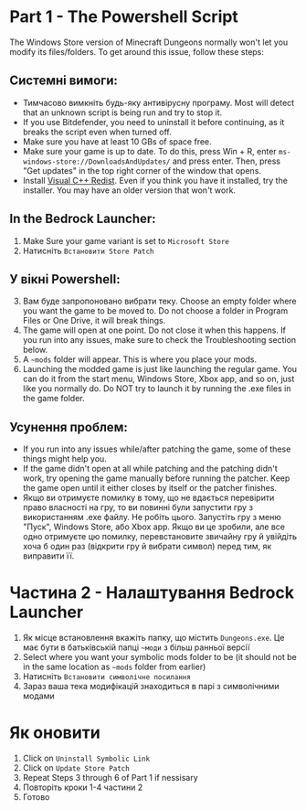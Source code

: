 ﻿# Part 1 - The Powershell Script
The Windows Store version of Minecraft Dungeons normally won't let you modify its files/folders. To get around this issue, follow these steps:

## Системні вимоги:
- Тимчасово вимкніть будь-яку антивірусну програму. Most will detect that an unknown script is being run and try to stop it.
- If you use Bitdefender, you need to uninstall it before continuing, as it breaks the script even when turned off.
- Make sure you have at least 10 GBs of space free.
- Make sure your game is up to date. To do this, press Win + R, enter `ms-windows-store://DownloadsAndUpdates/` and press enter. Then, press "Get updates" in the top right corner of the window that opens.
- Install [Visual C++ Redist](https://aka.ms/vs/16/release/vc_redist.x64.exe). Even if you think you have it installed, try the installer. You may have an older version that won't work.

## In the Bedrock Launcher:
1. Make Sure your game variant is set to `Microsoft Store`
3. Натисніть `Встановити Store Patch`

## У вікні Powershell:

3. Вам буде запропоновано вибрати теку. Choose an empty folder where you want the game to be moved to. Do not choose a folder in Program Files or One Drive, it will break things.
4. The game will open at one point. Do not close it when this happens. If you run into any issues, make sure to check the Troubleshooting section below.
5. A `~mods` folder will appear. This is where you place your mods.
7. Launching the modded game is just like launching the regular game. You can do it from the start menu, Windows Store, Xbox app, and so on, just like you normally do. Do NOT try to launch it by running the .exe files in the game folder.

## Усунення проблем:
- If you run into any issues while/after patching the game, some of these things might help you.
- If the game didn't open at all while patching and the patching didn't work, try opening the game manually before running the patcher. Keep the game open until it either closes by itself or the patcher finishes.
- Якщо ви отримуєте помилку в тому, що не вдається перевірити право власності на гру, то ви повинні були запустити гру з використанням .exe файлу. Не робіть цього. Запустіть гру з меню "Пуск", Windows Store, або Xbox app. Якщо ви це зробили, але все одно отримуєте цю помилку, перевстановите звичайну гру й увійдіть хоча б один раз (відкрити гру й вибрати символ) перед тим, як виправити її.

# Частина 2 - Налаштування Bedrock Launcher
1. Як місце встановлення вкажіть папку, що містить `Dungeons.exe`. Це має бути в батьківській папці `~моди` з більш ранньої версії
2. Select where you want your symbolic mods folder to be (it should not be in the same location as `~mods` folder from earlier)
3. Натисніть `Встановити символічне посилання`
4. Зараз ваша тека модифікацій знаходиться в парі з символічними модами

# Як оновити
1. Click on `Uninstall Symbolic Link`
2. Click on `Update Store Patch`
3. Repeat Steps 3 through 6 of Part 1 if nessisary
4. Повторіть кроки 1-4 частини 2
5. Готово



